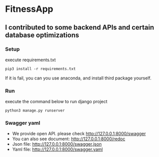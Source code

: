 # FitnessApp

## **I contributed to some backend APIs and certain database optimizations**

### Setup

execute requirements.txt

```
pip3 install -r requirements.txt 
```

If it is fail, you can you use anaconda, and install third package yourself.

### Run

execute the command below to run django project

```
python3 manage.py runserver
```

### Swagger yaml

- We provide open API. please check http://127.0.0.1:8000/swagger
- You can also see document: http://127.0.0.1:8000/redoc
- Json file: http://127.0.0.1:8000/swagger.json
- Yaml file: http://127.0.0.1:8000/swagger.yaml

